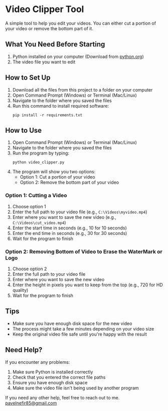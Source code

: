 # Video Clipper Tool

A simple tool to help you edit your videos. You can either cut a portion of your video or remove the bottom part of it.

## What You Need Before Starting

1. Python installed on your computer (Download from [python.org](https://www.python.org/downloads/))
2. The video file you want to edit

## How to Set Up

1. Download all the files from this project to a folder on your computer
2. Open Command Prompt (Windows) or Terminal (Mac/Linux)
3. Navigate to the folder where you saved the files
4. Run this command to install required software:
   ```
   pip install -r requirements.txt
   ```

## How to Use

1. Open Command Prompt (Windows) or Terminal (Mac/Linux)
2. Navigate to the folder where you saved the files
3. Run the program by typing:
   ```
   python video_clipper.py
   ```
4. The program will show you two options:
   - Option 1: Cut a portion of your video
   - Option 2: Remove the bottom part of your video

### Option 1: Cutting a Video
1. Choose option 1
2. Enter the full path to your video file (e.g., `C:\Videos\myvideo.mp4`)
3. Enter where you want to save the new video (e.g., `C:\Videos\cut_video.mp4`)
4. Enter the start time in seconds (e.g., 10 for 10 seconds)
5. Enter the end time in seconds (e.g., 30 for 30 seconds)
6. Wait for the program to finish

### Option 2: Removing Bottom of Video to Erase the WaterMark or Logo
1. Choose option 2
2. Enter the full path to your video file
3. Enter where you want to save the new video
4. Enter the height in pixels you want to keep from the top (e.g., 720 for HD quality)
5. Wait for the program to finish

## Tips
- Make sure you have enough disk space for the new video
- The process might take a few minutes depending on your video size
- Keep the original video file safe until you're happy with the result

## Need Help?
If you encounter any problems:
1. Make sure Python is installed correctly
2. Check that you entered the correct file paths
3. Ensure you have enough disk space
4. Make sure the video file isn't being used by another program 

If you need any other help, feel free to reach out to me. pavelnefir85@gmail.com